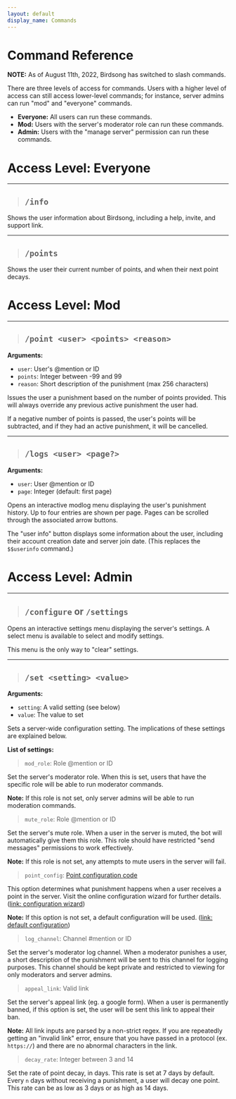 ```yaml
---
layout: default
display_name: Commands
---
```


# Command Reference

**NOTE:** As of August 11th, 2022, Birdsong has switched to slash commands.

There are three levels of access for commands. Users with a higher level of access can still access lower-level commands; for instance, server admins can run "mod" and "everyone" commands.

- **Everyone:** All users can run these commands.
- **Mod:** Users with the server's moderator role can run these commands.
- **Admin:** Users with the "manage server" permission can run these commands.

# Access Level: **Everyone**

***

> ## `/info`

Shows the user information about Birdsong, including a help, invite, and support link.

***

> ## `/points`

Shows the user their current number of points, and when their next point decays.

# Access Level: **Mod**

***

> ## `/point <user> <points> <reason>`

**Arguments:**

- `user`: User's @mention or ID
- `points`: Integer between -99 and 99
- `reason`: Short description of the punishment (max 256 characters)

Issues the user a punishment based on the number of points provided. This will always override any previous active punishment the user had.

If a negative number of points is passed, the user's points will be subtracted, and if they had an active punishment, it will be cancelled.

***

> ## `/logs <user> <page?>`

**Arguments:**

- `user`: User @mention or ID
- `page`: Integer (default: first page)

Opens an interactive modlog menu displaying the user's punishment history. Up to four entries are shown per page. Pages can be scrolled through the associated arrow buttons.

The "user info" button displays some information about the user, including their account creation date and server join date. (This replaces the `$$userinfo` command.)


# Access Level: **Admin**

***

> ## `/configure` or `/settings`

Opens an interactive settings menu displaying the server's settings. A select menu is available to select and modify settings.

This menu is the only way to "clear" settings.

***

> ## `/set <setting> <value>`

**Arguments:**

- `setting`: A valid setting (see below)
- `value`: The value to set

Sets a server-wide configuration setting. The implications of these settings are explained below.

**List of settings:**

> `mod_role`: Role @mention or ID

Set the server's moderator role. When this is set, users that have the specific role will be able to run moderator commands.

**Note:** If this role is not set, only server admins will be able to run moderation commands.

> `mute_role`: Role @mention or ID

Set the server's mute role. When a user in the server is muted, the bot will automatically give them this role. This role should have restricted "send messages" permissions to work effectively.

**Note:** If this role is not set, any attempts to mute users in the server will fail.

> `point_config`: [Point configuration code](/config)

This option determines what punishment happens when a user receives a point in the server. Visit the online configuration wizard for further details. ([link: configuration wizard](/config))

**Note:** If this option is not set, a default configuration will be used. ([link: default configuration](/default-point-config))

> `log_channel`: Channel #mention or ID

Set the server's moderator log channel. When a moderator punishes a user, a short description of the punishment will be sent to this channel for logging purposes. This channel should be kept private and restricted to viewing for only moderators and server admins.

> `appeal_link`: Valid link

Set the server's appeal link (eg. a google form). When a user is permanently banned, if this option is set, the user will be sent this link to appeal their ban.

**Note:** All link inputs are parsed by a non-strict regex. If you are repeatedly getting an "invalid link" error, ensure that you have passed in a protocol (ex. `https://`) and there are no abnormal characters in the link.

> `decay_rate`: Integer between 3 and 14

Set the rate of point decay, in days. This rate is set at 7 days by default. Every `n` days without receiving a punishment, a user will decay one point. This rate can be as low as 3 days or as high as 14 days.
